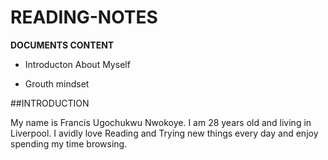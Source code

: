 # READING-NOTES

**DOCUMENTS CONTENT**

- Introducton About Myself

- Grouth mindset

##INTRODUCTION

  My name is Francis Ugochukwu Nwokoye. I am 28 years old and living in Liverpool. 
  I avidly love Reading and Trying new things every day and enjoy spending my time browsing.

